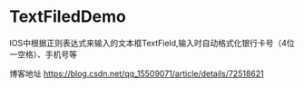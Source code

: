 # TextFiledDemo
IOS中根据正则表达式来输入的文本框TextField,输入时自动格式化银行卡号（4位一空格）、手机号等

博客地址   https://blog.csdn.net/qq_15509071/article/details/72518621

